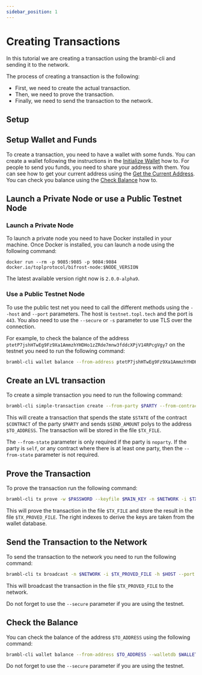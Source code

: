```yaml
---
sidebar_position: 1
---
```


# Creating Transactions

In this tutorial we are creating a transaction using the brambl-cli and
sending it to the network.

The process of creating a transaction is the following:

- First, we need to create the actual transaction.
- Then, we need to prove the transaction.
- Finally, we need to send the transaction to the network.

## Setup

## Setup Wallet and Funds

To create a transaction, you need to have a wallet with some funds. You can 
create a wallet following the instructions in the
[Initialize Wallet](/docs/current/how-tos/initialize-wallet) how to. For people
to send you funds, you need to share your address with them. You can see how
to get your current address using the 
[Get the Current Address](/docs/current/how-tos/current-address). You can check you balance
using the [Check Balance](/docs/current/how-tos/check-balance) how to.

## Launch a Private Node or use a Public Testnet Node

### Launch a Private Node

To launch a private node you need to have Docker installed in your machine. Once
Docker is installed, you can launch a node using the following command:

```
docker run --rm -p 9085:9085 -p 9084:9084 docker.io/toplprotocol/bifrost-node:$NODE_VERSION
```

The latest available version right now is `2.0.0-alpha9`.

### Use a Public Testnet Node

To use the public test net you need to call the different methods using the 
`--host` and `--port` parameters. The host is `testnet.topl.tech` and the port
is `443`. You also need to use the `--secure` or `-s` parameter to use TLS over the
connection.

For example, to check the balance of the address `ptetP7jshHTwEg9Fz9Xa1AmmzhYHDHo1zZRde7mnw3fddcXPjV14RPcgVgy7`
on the testnet you need to run the following command:

```bash
brambl-cli wallet balance --from-address ptetP7jshHTwEg9Fz9Xa1AmmzhYHDHo1zZRde7mnw3fddcXPjV14RPcgVgy7 --walletdb $WALLET --host testnet.topl.tech --port 443 -s true
```

## Create an LVL transaction

To create a simple transaction you need to run the following command:

```bash
brambl-cli simple-transaction create --from-party $PARTY --from-contract $CONTRACT --from-state $STATE -t $TO_ADDRESS -w $PASSWORD --port $PORT -o $TX_FILE -n $NETWORK -a $SEND_AMOUNT -h $HOST -i $MAIN_KEY --walletdb $WALLET --fee $FEE --transfer-token $TOKEN_TYPE
```

This will create a transaction that spends the state `$STATE` of the contract `$CONTRACT` of the party `$PARTY` and sends `$SEND_AMOUNT` polys to the address `$TO_ADDRESS`. The transaction will be stored in the file `$TX_FILE`.

The `--from-state` parameter is only required if the party is `noparty`. If the party is `self`, or any contract where there is at least one party, then the `--from-state` parameter is not required.


## Prove the Transaction

To prove the transaction run the following command:

```bash
brambl-cli tx prove -w $PASSWORD --keyfile $MAIN_KEY -n $NETWORK -i $TX_FILE -o $TX_PROVED_FILE --walletdb $WALLET
```

This will prove the transaction in the file `$TX_FILE` and store the result in the file `$TX_PROVED_FILE`. The right indexes to derive the keys are taken from the wallet database.

## Send the Transaction to the Network

To send the transaction to the network you need to run the following command:

```bash
brambl-cli tx broadcast -n $NETWORK -i $TX_PROVED_FILE -h $HOST --port $PORT --walletdb $WALLET
```

This will broadcast the transaction in the file `$TX_PROVED_FILE` to the network.

Do not forget to use the `--secure` parameter if you are using the testnet.

## Check the Balance

You can check the balance of the address `$TO_ADDRESS` using the following command:

```bash
brambl-cli wallet balance --from-address $TO_ADDRESS --walletdb $WALLET_DB --host $HOST --port $PORT
```

Do not forget to use the `--secure` parameter if you are using the testnet.